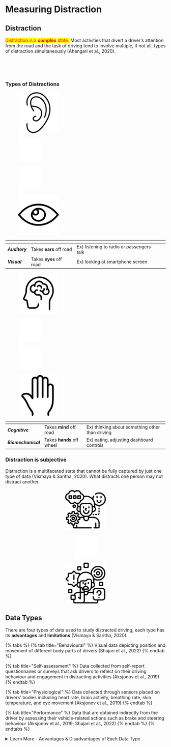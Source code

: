 # Measuring Distraction

## Distraction&#x20;

<mark style="color:red;">Distraction is a</mark> <mark style="color:red;"></mark><mark style="color:red;">**complex**</mark> <mark style="color:red;"></mark><mark style="color:red;">state.</mark> Most activities that divert a driver’s attention from the road and the task of driving tend to involve multiple, if not all, types of distraction simultaneously (Ahangari et al., 2020).&#x20;

<div>

<figure><img src="../.gitbook/assets/Male driver drinking hot coffee while driving on road in autumn warm colors.jpeg" alt="" width="375"><figcaption></figcaption></figure>

 

<figure><img src="../.gitbook/assets/Woman Traveling By Car Using Smartphone.jpeg" alt="" width="375"><figcaption></figcaption></figure>

</div>

### Types of Distractions

<div>

<figure><img src="../.gitbook/assets/ear (1) (1).png" alt="" width="128"><figcaption></figcaption></figure>

 

<figure><img src="../.gitbook/assets/blank space.png" alt="" width="73"><figcaption></figcaption></figure>

 

<figure><img src="../.gitbook/assets/blank space.png" alt="" width="73"><figcaption></figcaption></figure>

 

<figure><img src="../.gitbook/assets/eye.png" alt="" width="128"><figcaption></figcaption></figure>

</div>

<table data-card-size="large" data-view="cards" data-full-width="false"><thead><tr><th></th><th></th><th></th><th data-hidden data-card-cover data-type="files"></th></tr></thead><tbody><tr><td><em><strong>Auditory</strong></em></td><td>Takes <strong>ears</strong> off road</td><td>Ex) listening to radio or passengers talk </td><td></td></tr><tr><td><em><strong>Visual</strong></em></td><td>Takes <strong>eyes</strong> off road</td><td>Ex) looking at smartphone screen </td><td></td></tr></tbody></table>

<div>

<figure><img src="../.gitbook/assets/human-brain.png" alt="" width="128"><figcaption></figcaption></figure>

 

<figure><img src="../.gitbook/assets/blank space.png" alt="" width="73"><figcaption></figcaption></figure>

 

<figure><img src="../.gitbook/assets/blank space.png" alt="" width="73"><figcaption></figcaption></figure>

 

<figure><img src="../.gitbook/assets/open-hands.png" alt="" width="128"><figcaption></figcaption></figure>

</div>

<table data-card-size="large" data-view="cards"><thead><tr><th></th><th></th><th></th></tr></thead><tbody><tr><td><em><strong>Cognitive</strong></em></td><td>Takes <strong>mind</strong> off road</td><td>Ex) thinking about something other than driving</td></tr><tr><td><em><strong>Biomechanical</strong></em></td><td>Takes <strong>hands</strong> off wheel</td><td>Ex) eating, adjusting dashboard controls</td></tr></tbody></table>

### Distraction is subjective&#x20;

Distraction is a multifaceted state that cannot be fully captured by just one type of data (Vismaya & Saritha, 2020). What distracts one person may not distract another.&#x20;

<div align="center">

<figure><img src="../.gitbook/assets/cognitive.png" alt="" width="128"><figcaption></figcaption></figure>

 

<figure><img src="../.gitbook/assets/blank space.png" alt="" width="73"><figcaption></figcaption></figure>

 

<figure><img src="../.gitbook/assets/adhd.png" alt="" width="128"><figcaption></figcaption></figure>

</div>

## Data Types

There are four types of data used to study distracted driving, each type has its **advantages** and **limitations** (Vismaya & Saritha, 2020).&#x20;

{% tabs %}
{% tab title="Behavioural" %}
Visual data depicting position and movement of different body parts of drivers (Shajari et al., 2022)
{% endtab %}

{% tab title="Self-assessment" %}
Data collected from self-report questionnaires or surveys that ask drivers to reflect on their driving behaviour and engagement in distracting activities (Aksjonov et al., 2019)&#x20;
{% endtab %}

{% tab title="Physiological" %}
Data collected through sensors placed on drivers' bodies including heart rate, brain activity, breathing rate, skin temperature, and eye movement (Aksjonov et al., 2019)
{% endtab %}

{% tab title="Performance" %}
Data that are obtained indirectly from the driver by assessing their vehicle-related actions such as brake and steering behaviour (Aksjonov et al., 2019; Shajari et al., 2022)
{% endtab %}
{% endtabs %}

<details>

<summary>Learn More - Advantages &#x26; Disadvantages of Each Data Type</summary>

Each type of data has its advantages and disadvantages (Vismaya & Saritha, 2020). For instance, data collected from self-assessment questionnaires can offer valuable insights, but they are based on drivers’ personal opinions and the subjectivity of this measure can lessen its reliability (Shajari et al., 2022). Likewise, physiological data, although valuable to the study of distracted driving, are susceptible to interference from various factors such as drivers’ muscle movements (Shajari et al., 2022).&#x20;

Distraction is a multifaceted state that cannot be fully captured by just one type of data (Vismaya & Saritha, 2020). Most activities that divert a driver’s attention from the road and the task of driving tend to involve multiple, if not all, types of distraction simultaneously (Ahangari et al., 2020). For instance, texting creates concurrent manual, visual, and cognitive distractions (Ahangari et al., 2020). To add to this complexity, the four types of data - performance, physiological, behavioral, and self-assessment - may not always align with each other. For example, a driver may feel fully focused on the road despite exhibiting behavioral signs of distraction. This discrepancy would result in a misalignment between the behavioral data collected from the driver and their self-assessment data. &#x20;

Alternatively, a driver can experience cognitive distraction without it being evident in their driving performance or detectable through physiological measures. This exemplifies the subjective and complex nature of distraction. Current methods lack the capability to fully comprehend and identify the complexities involved. The state of distraction is inherently unique to each person, as what may distract one individual might not have the same effect on another. This subjectivity presents challenges when attempting to study or measure distraction accurately.&#x20;

</details>

